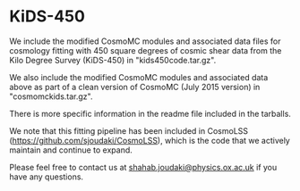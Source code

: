 # KiDS-450

We include the modified CosmoMC modules and associated data files for cosmology fitting with 450 square degrees of cosmic shear data from the Kilo Degree Survey (KiDS-450) in "kids450code.tar.gz".

We also include the modified CosmoMC modules and associated data above as part of a clean version of CosmoMC (July 2015 version) in "cosmomckids.tar.gz".

There is more specific information in the readme file included in the tarballs.

We note that this fitting pipeline has been included in CosmoLSS (https://github.com/sjoudaki/CosmoLSS), which is the code that we actively maintain and continue to expand.

Please feel free to contact us at shahab.joudaki@physics.ox.ac.uk if you have any questions.
